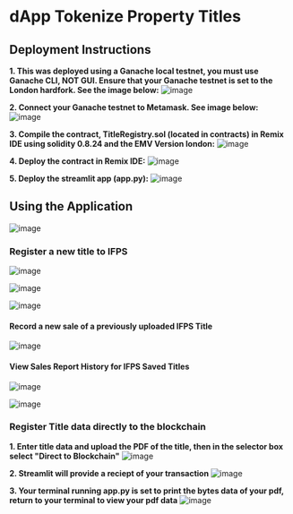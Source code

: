 # dApp Tokenize Property Titles
## Deployment Instructions
**1. This was deployed using a Ganache local testnet, you must use Ganache CLI, NOT GUI. Ensure that your Ganache testnet is set to the London hardfork. See the image below:**
![image](https://github.com/Mccalabrese/dApp-tokenize-property-titles-/blob/d62eb7f0e47163effd8f0a67e1c98a639dd4c715/images/Ganache%20CLI.png)

**2. Connect your Ganache testnet to Metamask. See image below:**
![image](https://github.com/Mccalabrese/dApp-tokenize-property-titles-/blob/d62eb7f0e47163effd8f0a67e1c98a639dd4c715/images/Connect%20MetaMask%20to%20Ganache.png)

**3. Compile the contract, TitleRegistry.sol (located in contracts) in Remix IDE using solidity 0.8.24 and the EMV Version london:**
![image](https://github.com/Mccalabrese/dApp-tokenize-property-titles-/blob/d62eb7f0e47163effd8f0a67e1c98a639dd4c715/images/Compile%20Contract.png)

**4. Deploy the contract in Remix IDE:**
![image](https://github.com/Mccalabrese/dApp-tokenize-property-titles-/blob/d62eb7f0e47163effd8f0a67e1c98a639dd4c715/images/Deploy%20Contract.png)


**5. Deploy the streamlit app (app.py):**
![image](https://github.com/Mccalabrese/dApp-tokenize-property-titles-/blob/d62eb7f0e47163effd8f0a67e1c98a639dd4c715/images/Deploy%20app.png)


## Using the Application
![image](https://github.com/Mccalabrese/dApp-tokenize-property-titles-/blob/d62eb7f0e47163effd8f0a67e1c98a639dd4c715/images/Streamlit%20Home.png)


### Register a new title to IFPS
![image](https://github.com/Mccalabrese/dApp-tokenize-property-titles-/blob/d62eb7f0e47163effd8f0a67e1c98a639dd4c715/images/Register%20to%20IFPS.png)


![image](https://github.com/Mccalabrese/dApp-tokenize-property-titles-/blob/d62eb7f0e47163effd8f0a67e1c98a639dd4c715/images/IFPS%20Reciept%201.png)


![image](https://github.com/Mccalabrese/dApp-tokenize-property-titles-/blob/d62eb7f0e47163effd8f0a67e1c98a639dd4c715/images/IFPS%20Reciept%202.png)

#### Record a new sale of a previously uploaded IFPS Title
![image](https://github.com/Mccalabrese/dApp-tokenize-property-titles-/blob/d62eb7f0e47163effd8f0a67e1c98a639dd4c715/images/Record%20Sale%20Reciept.png)


#### View Sales Report History for IFPS Saved Titles
![image](https://github.com/Mccalabrese/dApp-tokenize-property-titles-/blob/d62eb7f0e47163effd8f0a67e1c98a639dd4c715/images/Sales%20Report%20History%201.png)


![image](https://github.com/Mccalabrese/dApp-tokenize-property-titles-/blob/d62eb7f0e47163effd8f0a67e1c98a639dd4c715/images/Sales%20Report%20History%202.png)


### Register Title data directly to the blockchain

**1. Enter title data and upload the PDF of the title, then in the selector box select "Direct to Blockchain"**
![image](https://github.com/Mccalabrese/dApp-tokenize-property-titles-/blob/d62eb7f0e47163effd8f0a67e1c98a639dd4c715/images/Register%20to%20Blockchain.png)

**2. Streamlit will provide a reciept of your transaction**
![image](https://github.com/Mccalabrese/dApp-tokenize-property-titles-/blob/d62eb7f0e47163effd8f0a67e1c98a639dd4c715/images/Upload%20to%20Blockchain%20Reciept.png)

**3. Your terminal running app.py is set to print the bytes data of your pdf, return to your terminal to view your pdf data**
![image](https://github.com/Mccalabrese/dApp-tokenize-property-titles-/blob/d62eb7f0e47163effd8f0a67e1c98a639dd4c715/images/PDF%20Byte%20Data.png)
